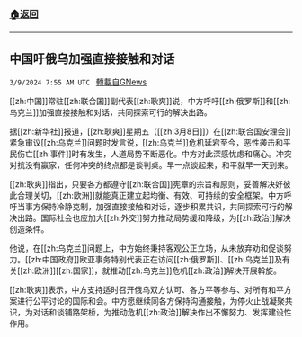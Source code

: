 ###  [:house:返回](README.md)
---


## 中国吁俄乌加强直接接触和对话
`3/9/2024 7:55 AM UTC ` [轉載自GNews](https://gnews.org/articles/2379387)

[[zh:中国]]常驻[[zh:联合国]]副代表[[zh:耿爽]]说，中方呼吁[[zh:俄罗斯]]和[[zh:乌克兰]]加强直接接触和对话，共同探索可行的解决出路。

据[[zh:新华社]]报道，[[zh:耿爽]]星期五（[[zh:3月8日]]）在[[zh:联合国安理会]]紧急审议[[zh:乌克兰]]问题时发言说，[[zh:乌克兰]]危机延宕至今，恶性袭击和平民伤亡[[zh:事件]]时有发生，人道局势不断恶化。中方对此深感忧虑和痛心。冲突对抗没有赢家，任何冲突的终点都是谈判桌。早一点谈起来，和平就早一天到来。

[[zh:耿爽]]指出，只要各方都遵守[[zh:联合国]]宪章的宗旨和原则，妥善解决好彼此合理关切，[[zh:欧洲]]就能真正建立起均衡、有效、可持续的安全框架。中方呼吁当事方保持冷静克制，加强直接接触和对话，逐步积累共识，共同探索可行的解决出路。国际社会也应加大[[zh:外交]]努力推动局势缓和降级，为[[zh:政治]]解决创造条件。

他说，在[[zh:乌克兰]]问题上，中方始终秉持客观公正立场，从未放弃劝和促谈努力。[[zh:中国政府]]欧亚事务特别代表正在访问[[zh:俄罗斯]]、[[zh:乌克兰]]及有关[[zh:欧洲]][[zh:国家]]，就推动[[zh:乌克兰]]危机[[zh:政治]]解决开展斡旋。

[[zh:耿爽]]表示，中方支持适时召开俄乌双方认可、各方平等参与、对所有和平方案进行公平讨论的国际和会。中方愿继续同各方保持沟通接触，为停火止战凝聚共识，为对话和谈铺路架桥，为推动危机[[zh:政治]]解决作出不懈努力、发挥建设性作用。
